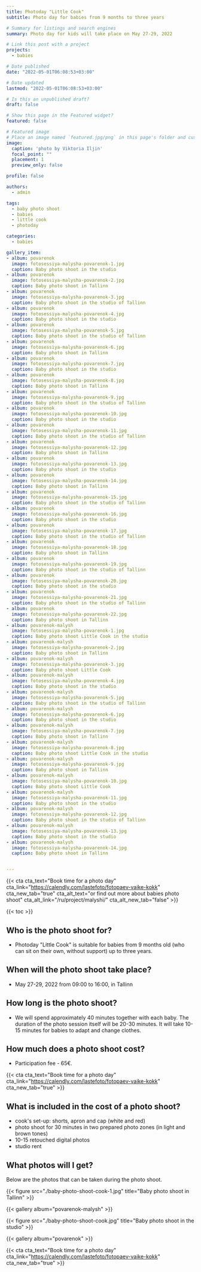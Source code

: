 ```yaml
---
title: Photoday "Little Cook"
subtitle: Photo day for babies from 9 months to three years

# Summary for listings and search engines
summary: Photo day for kids will take place on May 27-29, 2022

# Link this post with a project
projects: 
  - babies

# Date published
date: "2022-05-01T06:08:53+03:00"

# Date updated
lastmod: "2022-05-01T06:08:53+03:00"

# Is this an unpublished draft?
draft: false

# Show this page in the Featured widget?
featured: false

# Featured image
# Place an image named `featured.jpg/png` in this page's folder and customize its options here.
image:
  caption: 'photo by Viktoria Iljin'
  focal_point: ""
  placement: 1
  preview_only: false

profile: false

authors:
  - admin

tags:
  - baby photo shoot
  - babies
  - little cook
  - photoday

categories:
  - babies

gallery_item:
- album: povarenok
  image: fotosessiya-malysha-povarenok-1.jpg
  caption: Baby photo shoot in the studio 
- album: povarenok
  image: fotosessiya-malysha-povarenok-2.jpg
  caption: Baby photo shoot in Tallinn
- album: povarenok
  image: fotosessiya-malysha-povarenok-3.jpg
  caption: Baby photo shoot in the studio of Tallinn
- album: povarenok
  image: fotosessiya-malysha-povarenok-4.jpg
  caption: Baby photo shoot in the studio
- album: povarenok
  image: fotosessiya-malysha-povarenok-5.jpg
  caption: Baby photo shoot in the studio of Tallinn
- album: povarenok
  image: fotosessiya-malysha-povarenok-6.jpg
  caption: Baby photo shoot in Tallinn
- album: povarenok
  image: fotosessiya-malysha-povarenok-7.jpg
  caption: Baby photo shoot in the studio 
- album: povarenok
  image: fotosessiya-malysha-povarenok-8.jpg
  caption: Baby photo shoot in Tallinn
- album: povarenok
  image: fotosessiya-malysha-povarenok-9.jpg
  caption: Baby photo shoot in the studio of Tallinn
- album: povarenok
  image: fotosessiya-malysha-povarenok-10.jpg
  caption: Baby photo shoot in the studio
- album: povarenok
  image: fotosessiya-malysha-povarenok-11.jpg
  caption: Baby photo shoot in the studio of Tallinn
- album: povarenok
  image: fotosessiya-malysha-povarenok-12.jpg
  caption: Baby photo shoot in Tallinn
- album: povarenok
  image: fotosessiya-malysha-povarenok-13.jpg
  caption: Baby photo shoot in the studio 
- album: povarenok
  image: fotosessiya-malysha-povarenok-14.jpg
  caption: Baby photo shoot in Tallinn
- album: povarenok
  image: fotosessiya-malysha-povarenok-15.jpg
  caption: Baby photo shoot in the studio of Tallinn
- album: povarenok
  image: fotosessiya-malysha-povarenok-16.jpg
  caption: Baby photo shoot in the studio
- album: povarenok
  image: fotosessiya-malysha-povarenok-17.jpg
  caption: Baby photo shoot in the studio of Tallinn
- album: povarenok
  image: fotosessiya-malysha-povarenok-18.jpg
  caption: Baby photo shoot in Tallinn
- album: povarenok
  image: fotosessiya-malysha-povarenok-19.jpg
  caption: Baby photo shoot in the studio of Tallinn
- album: povarenok
  image: fotosessiya-malysha-povarenok-20.jpg
  caption: Baby photo shoot in the studio
- album: povarenok
  image: fotosessiya-malysha-povarenok-21.jpg
  caption: Baby photo shoot in the studio of Tallinn
- album: povarenok
  image: fotosessiya-malysha-povarenok-22.jpg
  caption: Baby photo shoot in Tallinn
- album: povarenok-malysh
  image: fotosessiya-malysha-povarenok-1.jpg
  caption: Baby photo shoot Little Cook in the studio  
- album: povarenok-malysh
  image: fotosessiya-malysha-povarenok-2.jpg
  caption: Baby photo shoot in Tallinn  
- album: povarenok-malysh
  image: fotosessiya-malysha-povarenok-3.jpg
  caption: Baby photo shoot Little Cook  
- album: povarenok-malysh
  image: fotosessiya-malysha-povarenok-4.jpg
  caption: Baby photo shoot in the studio 
- album: povarenok-malysh
  image: fotosessiya-malysha-povarenok-5.jpg
  caption: Baby photo shoot in the studio of Tallinn  
- album: povarenok-malysh
  image: fotosessiya-malysha-povarenok-6.jpg
  caption: Baby photo shoot in the studio  
- album: povarenok-malysh
  image: fotosessiya-malysha-povarenok-7.jpg
  caption: Baby photo shoot in Tallinn
- album: povarenok-malysh
  image: fotosessiya-malysha-povarenok-8.jpg
  caption: Baby photo shoot Little Cook in the studio  
- album: povarenok-malysh
  image: fotosessiya-malysha-povarenok-9.jpg
  caption: Baby photo shoot in Tallinn  
- album: povarenok-malysh
  image: fotosessiya-malysha-povarenok-10.jpg
  caption: Baby photo shoot Little Cook  
- album: povarenok-malysh
  image: fotosessiya-malysha-povarenok-11.jpg
  caption: Baby photo shoot in the studio 
- album: povarenok-malysh
  image: fotosessiya-malysha-povarenok-12.jpg
  caption: Baby photo shoot in the studio of Tallinn  
- album: povarenok-malysh
  image: fotosessiya-malysha-povarenok-13.jpg
  caption: Baby photo shoot in the studio  
- album: povarenok-malysh
  image: fotosessiya-malysha-povarenok-14.jpg
  caption: Baby photo shoot in Tallinn


---
```

{{< cta cta_text="Book time for a photo day" cta_link="https://calendly.com/lastefoto/fotopaev-vaike-kokk" cta_new_tab="true" cta_alt_text="or find out more about babies photo shoot" cta_alt_link="/ru/project/malyshi/" cta_alt_new_tab="false" >}}

{{< toc >}}

## Who is the photo shoot for?
- Photoday "Little Cook" is suitable for babies from 9 months old (who can sit on their own, without support) up to three years.

## When will the photo shoot take place?
- May 27-29, 2022 from 09:00 to 16:00, in Tallinn

## How long is the photo shoot?
- We will spend approximately 40 minutes together with each baby. The duration of the photo session itself will be 20-30 minutes. It will take 10-15 minutes for babies to adapt and change clothes.

## How much does a photo shoot cost?
- Participation fee - 65€.

{{< cta cta_text="Book time for a photo day" cta_link="https://calendly.com/lastefoto/fotopaev-vaike-kokk" cta_new_tab="true" >}}

## What is included in the cost of a photo shoot?
- cook's set-up: shorts, apron and cap (white and red)
- photo shoot for 30 minutes in two prepared photo zones (in light and brown tones)
- 10-15 retouched digital photos
- studio rent

## What photos will I get?

Below are the photos that can be taken during the photo shoot.

{{< figure src="./baby-photo-shoot-cook-1.jpg" title="Baby photo shoot in Tallinn" >}}

{{< gallery album="povarenok-malysh" >}}

{{< figure src="./baby-photo-shoot-cook.jpg" title="Baby photo shoot in the studio" >}}

{{< gallery album="povarenok" >}}

{{< cta cta_text="Book time for a photo day" cta_link="https://calendly.com/lastefoto/fotopaev-vaike-kokk" cta_new_tab="true" >}}